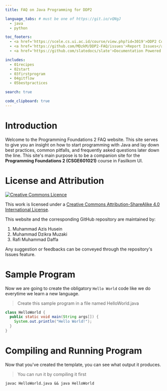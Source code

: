 ```yaml
---
title: FAQ on Java Programming for DDP2

language_tabs: # must be one of https://git.io/vQNgJ
  - java
  - python

toc_footers:
  - <a href='https://scele.cs.ui.ac.id/course/view.php?id=3019'>DDP2 Course Page</a>
  - <a href='https://github.com/MDzkM/DDP2-FAQ/issues'>Report Issues</a>
  - <a href='https://github.com/slatedocs/slate'>Documentation Powered by Slate</a>

includes:
  - 01recipes
  - 02start
  - 03firstprogram
  - 04gitflow
  - 05bestpractices

search: true

code_clipboard: true
---
```


# Introduction

Welcome to the Programming Foundations 2 FAQ website. This site serves to give you an insight on how to start programming with Java and lay down best practices, common pitfalls, and frequently asked questions later down the line. This site's main purpose is to be a companion site for the **Programming Foundations 2 (CSGE601021)** course in Fasilkom UI.



# License and Attribution

<a rel="license" href="http://creativecommons.org/licenses/by-sa/4.0/"><img alt="Creative Commons Licence" style="border-width:0" src="https://i.creativecommons.org/l/by-sa/4.0/88x31.png" /></a>

This work is licensed under a <a rel="license" href="http://creativecommons.org/licenses/by-sa/4.0/">Creative Commons Attribution-ShareAlike 4.0 International License</a>.

This website and the corresponding GitHub repository are maintained by:

1. Muhammad Azis Husein
2. Muhammad Dzikra Muzaki
3. Rafi Muhammad Daffa

Any suggestion or feedbacks can be conveyed through the repository's Issues feature.



# Sample Program

Now we are going to create the obligatory `Hello World` code like we do everytime we learn a new language.

> Create this sample program in a file named HelloWorld.java

```java
class HelloWorld {
  public static void main(String args[]) {
    System.out.println("Hello World!");
  }
}
```

# Compiling and Running Program

Now that you've created the template, you can see what output it produces.

> You can run it by compiling it first

```shell
javac HelloWorld.java && java HelloWorld
```

